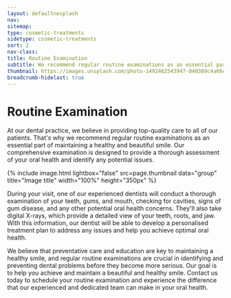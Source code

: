 ```yaml
---
layout: defaultnosplash
nav: 
sitemap: 
type: cosmetic-treatments
sidetype: cosmetic-treatments
sort: 2
nav-class: 
title: Routine Examination
subtitle: We recommend regular routine examinations as an essential part of maintaining a healthy and beautiful smile.
thumbnail: https://images.unsplash.com/photo-1492462543947-040389c4a66c?ixlib=rb-4.0.3&ixid=MnwxMjA3fDB8MHxwaG90by1wYWdlfHx8fGVufDB8fHx8&auto=format&fit=crop&w=2070&q=80
breadcrumb-hidelast: true
---
```


# Routine Examination

At our dental practice, we believe in providing top-quality care to all of our patients. That's why we recommend regular routine examinations as an essential part of maintaining a healthy and beautiful smile. Our comprehensive examination is designed to provide a thorough assessment of your oral health and identify any potential issues.

{% include image.html lightbox="false" src=page.thumbnail data="group" title="Image title" width="100%" height="350px" %}

During your visit, one of our experienced dentists will conduct a thorough examination of your teeth, gums, and mouth, checking for cavities, signs of gum disease, and any other potential oral health concerns. They'll also take digital X-rays, which provide a detailed view of your teeth, roots, and jaw. With this information, our dentist will be able to develop a personalised treatment plan to address any issues and help you achieve optimal oral health.

We believe that preventative care and education are key to maintaining a healthy smile, and regular routine examinations are crucial in identifying and preventing dental problems before they become more serious. Our goal is to help you achieve and maintain a beautiful and healthy smile. Contact us today to schedule your routine examination and experience the difference that our experienced and dedicated team can make in your oral health.
